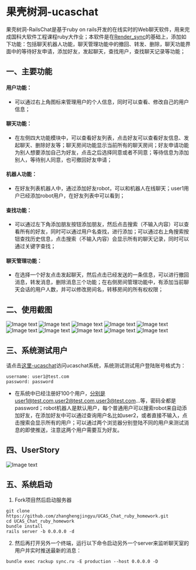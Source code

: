# 果壳树洞-ucaschat 

果壳树洞-RailsChat是基于ruby on rails开发的在线实时的Web聊天软件，用来完成国科大软件工程课程ruby大作业；本软件是在[Render_sync](https://github.com/chrismccord/render_sync)的基础上，添加如下功能：包括聊天机器人功能，聊天管理功能中的撤回、转发、删除，聊天功能界面中的等待好友申请，添加好友，发起聊天，查找用户，查找聊天记录等功能；
## 一、主要功能
#### 用户功能：
* 可以通过右上角图标来管理用户的个人信息，同时可以查看、修改自己的用户信息；

#### 聊天功能：
* 在左侧四大功能模块中，可以查看好友列表，点击好友可以查看好友信息、发起聊天、删除好友等；聊天房间功能显示当前所有的聊天房间；好友申请功能为别人想要添加自己为好友，点击之后选择同意或者不同意；等待信息为添加别人，等待别人同意，也可撤回好友申请；
            

#### 机器人功能：
* 在好友列表机器人中，通过添加好友robot，可以和机器人在线聊天；user1用户已经添加robot用户，在好友列表中可以看到；
           

#### 查找功能：
* 可以通过左下角添加朋友按钮添加朋友，然后点击搜索（不输入内容）可以查看所有的好友，同时可以通过用户名查找，进行添加；可以通过右上角搜索按钮查找历史信息，点击搜索（不输入内容）会显示所有的聊天记录，同时可以通过关键字查找； 


#### 聊天管理功能：
*  在选择一个好友点击发起聊天，然后点击已经发送的一条信息，可以进行撤回消息，转发消息，删除消息三个功能；在右侧房间管理功能中，有添加当前聊天会话的用户人数，并可以修改房间名，转移房间的所有权权限；

## 二、使用截图
![Image text](/app/assets/images/1.png)
![Image text](/app/assets/images/2.png)
![Image text](/app/assets/images/3.png)
![Image text](/app/assets/images/robot.png)
![Image text](/app/assets/images/user-message.png)
![Image text](/app/assets/images/6.png)
![Image text](/app/assets/images/4.png)
![Image text](/app/assets/images/5.png)
![Image text](/app/assets/images/7.png)
![Image text](/app/assets/images/8.png)

## 三、系统测试用户
请点击[这里-ucaschat](http://39.106.148.76:3000/)访问ucaschat系统，系统测试测试用户登陆账号格式为：

```
username: user1@test.com
password: password
```

* 在系统中已经注册好100个用户，分别是user1@test.com,user2@test.com,user3@test.com...等，密码全都是password；robot机器人是默认用户，每个普通用户可以搜索robot来自动添加好友，在添加好友中可以通过查询用户名比如user2，或者直接不输入，点击搜索会显示所有的用户；可以通过两个浏览器分别登陆不同的用户来测试消息的即使推送，注意这两个用户需要互为好友。
## 四、UserStory
![Image text](/app/assets/images/userstory.jpg)
## 五、系统启动
1. Fork项目然后启动服务器

  ```
  git clone https://github.com/zhanghengjingyu/UCAS_Chat_ruby_homework.git
  cd UCAS_Chat_ruby_homework
  bundle install
  rails server -b 0.0.0.0 -d
  ```

2. 然后再打开另外一个终端，运行以下命令启动另外一个server来监听聊天室的用户并实时推送最新的消息：

  ```
  bundle exec rackup sync.ru -E production --host 0.0.0.0 -D
  ```




